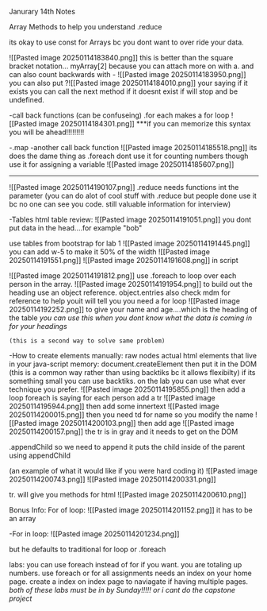 Janurary 14th Notes

Array Methods to help you understand .reduce

its okay to use const for Arrays bc you dont want to over ride your data.

![[Pasted image 20250114183840.png]]
this is better than the square bracket notation...
myArray[2]
because you can attach more on with a.
and can also count backwards with -
![[Pasted image 20250114183950.png]]
you can also put ?![[Pasted image 20250114184010.png]]
your saying if it exists you can call the next method if it doesnt exist if will stop and be undefined.

-call back functions
(can be confuseing)
.for each makes a for loop
![[Pasted image 20250114184301.png]]
***if you can memorize this syntax you will be ahead!!!!!!!!!


-.map
-another call back function
![[Pasted image 20250114185518.png]]
its does the dame thing as .foreach
dont use it for counting numbers though
use it for assigning a variable
![[Pasted image 20250114185607.png]]


*************
![[Pasted image 20250114190107.png]]
.reduce needs functions int the parameter
(you can do alot of cool stuff with .reduce but people done use it bc  no one can see you code. still valuable information for interview)




-Tables
html table review:
![[Pasted image 20250114191051.png]]
you dont put data in the head....for example "bob"

use tables from bootstrap for lab 1
![[Pasted image 20250114191445.png]]
you can add w-5 to make it 50% of the width
![[Pasted image 20250114191551.png]]
![[Pasted image 20250114191608.png]]
in script

![[Pasted image 20250114191812.png]]
use .foreach to loop over each person in the array.
![[Pasted image 20250114191954.png]]
 to build out the heading use an object reference.
 object.entries
 also check mdm for reference to help youit will tell you you need a for loop
![[Pasted image 20250114192252.png]]
to give your name and age....which is the heading of the table
*you can use this when you dont know what the data is coming in for your headings*


    (this is a second way to solve same problem)
-How to create elements manually:
raw nodes actual html elements that live in your java-script memory:
document.createElement
then put it in the DOM
(this is a common way rather than using backtiks bc it allows flexibilty)
if its something small you can use backtiks.
on the lab you can use what ever technique you prefer.
![[Pasted image 20250114195855.png]]
then add a loop
foreach is saying for each person add a tr
![[Pasted image 20250114195944.png]]
then add some innertext
![[Pasted image 20250114200015.png]]
then you need td for name
so you modify the name
![[Pasted image 20250114200103.png]]
then add age
![[Pasted image 20250114200157.png]]
the tr is in gray and it needs to get on the DOM

.appendChild
so we need to append
it puts the child inside of the parent
using appendChild

(an example of what it would like if you were hard coding it)
![[Pasted image 20250114200743.png]]
![[Pasted image 20250114200331.png]]

tr. will give you methods for html
![[Pasted image 20250114200610.png]]






Bonus Info:
For of loop:
![[Pasted image 20250114201152.png]]
it has to be an array


-For in loop:
![[Pasted image 20250114201234.png]]

but he defaults to traditional for loop or .foreach





labs:
you can use foreach instead of for if you want.
you are totaling up numbers. use foreach or for
all assignments needs an index on your home page. create a index on index page to naviagate if having multiple pages. 
*both of these labs must be in by Sunday!!!!! or i cant do the capstone project*
